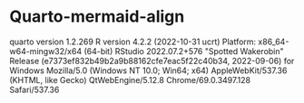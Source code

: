 # Quarto-mermaid-align

quarto version 1.2.269
R version 4.2.2 (2022-10-31 ucrt)
Platform: x86_64-w64-mingw32/x64 (64-bit)
RStudio 2022.07.2+576 "Spotted Wakerobin" Release (e7373ef832b49b2a9b88162cfe7eac5f22c40b34, 2022-09-06) for Windows
Mozilla/5.0 (Windows NT 10.0; Win64; x64) AppleWebKit/537.36 (KHTML, like Gecko) QtWebEngine/5.12.8 Chrome/69.0.3497.128 Safari/537.36
